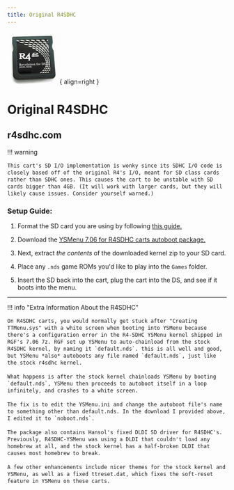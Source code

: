 ```yaml
---
title: Original R4SDHC
---
```


![Image title](../images/r4sdhc.jpg){ align=right }
# Original R4SDHC
## r4sdhc.com

!!! warning

    This cart's SD I/O implementation is wonky since its SDHC I/O code is closely based off of the original R4's I/O, meant for SD class cards rather than SDHC ones. This causes the cart to be unstable with SD cards bigger than 4GB. (It will work with larger cards, but they will likely cause issues. Consider yourself warned.)

### Setup Guide:

1. Format the SD card you are using by following [this guide.](https://wiki.hacks.guide/wiki/Formatting_an_SD_card)

1. Download the [YSMenu 7.06 for R4SDHC carts autoboot package.](https://github.com/Sanrax/R4SDHC-YSMenu/releases/download/v7.06/R4SDHC-YSMenu-7.06_R3.zip)

1. Next, extract *the contents* of the downloaded kernel zip to your SD card.

1. Place any `.nds` game ROMs you'd like to play into the `Games` folder.

1. Insert the SD back into the cart, plug the cart into the DS, and see if it boots into the menu.

---

!!! info "Extra Information About the R4SDHC"

    On R4SDHC carts, you would normally get stuck after "Creating TTMenu.sys" with a white screen when booting into YSMenu because there's a configuration error in the R4-SDHC YSMenu kernel shipped in RGF's 7.06 7z. RGF set up YSMenu to auto-chainload from the stock R4SDHC kernel, by naming it `default.nds`. this is all well and good, but YSMenu *also* autoboots any file named `default.nds`, just like the stock r4sdhc kernel.

    What happens is after the stock kernel chainloads YSMenu by booting `default.nds`, YSMenu then proceeds to autoboot itself in a loop infinitely, and crashes to a white screen.

    The fix is to edit the YSMenu.ini and change the autoboot file's name to something other than default.nds. In the download I provided above, I edited it to `noboot.nds`.

    The package also contains Hansol's fixed DLDI SD driver for R4SDHC's. Previously, R4SDHC-YSMenu was using a DLDI that couldn't load any homebrew at all, and the stock kernel has a half-broken DLDI that causes most homebrew to break.
    
    A few other enhancements include nicer themes for the stock kernel and YSMenu, as well as a fixed ttreset.dat, which fixes the soft-reset feature in YSMenu on these carts.